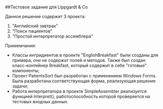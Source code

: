 ##Тестовое задание для Lippgardt &amp; Co

Данное решение содержит 3 проекта:

1) "Английский завтрак"
2) "Поиск пациентов"
3) "Простой интерпретатор ассемблера"

Примемчания:

- Классы ингридиентов в проекте "EnglishBreakfast" были созданы для примера, они не содержат полей и методов. Также был создан класс-контейнер Breakfast, который содержит в себе "готовые" компоненты;
- Проект PatientsSort был разработан с применением Windows Forms. Была разработана соответствующая форма, реализующая решение задачи;
- Работа интерпретатора в проекте SimpleAssembler реализуется функцией Interpret(), работоспособность которой проверяется на тестовых входных данных.
